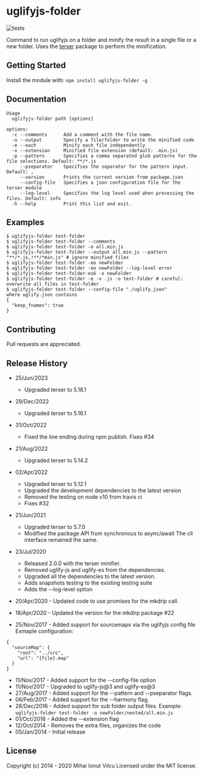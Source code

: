 # uglifyjs-folder

![tests](https://github.com/mihai-vlc/uglifyjs-folder/actions/workflows/test.yml/badge.svg)

Command to run uglifyjs on a folder and minify the result in a single file or a new folder.
Uses the [terser](https://www.npmjs.com/package/terser) package to perform the minification.

## Getting Started

Install the module with: `npm install uglifyjs-folder -g`

## Documentation

    Usage
      uglifyjs-folder path [options]

    options:
      -c --comments      Add a comment with the file name.
      -o --output        Specify a file/folder to write the minified code
      -e --each          Minify each file independently
      -x --extension     Minified file extension (default: .min.js)
      -p --pattern       Specifies a comma separated glob patterns for the file selections. Default: **/*.js
         --pseparator    Specifies the separator for the pattern input. Default: ,
         --version       Prints the current version from package.json
         --config-file   Specifies a json configuration file for the terser module
         --log-level     Specifies the log level used when processing the files. Default: info
      -h --help          Print this list and exit.

## Examples

    $ uglifyjs-folder test-folder
    $ uglifyjs-folder test-folder --comments
    $ uglifyjs-folder test-folder -o all.min.js
    $ uglifyjs-folder test-folder --output all.min.js --pattern "**/*.js,!**/*min.js" # ignore minified files
    $ uglifyjs-folder test-folder -eo newFolder
    $ uglifyjs-folder test-folder -eo newFolder --log-level error
    $ uglifyjs-folder test-folder-es6 -o newFolder
    $ uglifyjs-folder test-folder -e -x .js -o test-folder # careful: overwrite all files in test-folder
    $ uglifyjs-folder test-folder --config-file "./uglify.json"
    where uglify.json contains
    {
      "keep_fnames": true
    }

## Contributing

Pull requests are appreciated.

## Release History

- 25/Jun/2023

  - Upgraded terser to 5.18.1

- 29/Dec/2022

  - Upgraded terser to 5.16.1

- 31/Oct/2022

  - Fixed the line ending during npm publish. Fixes #34

- 21/Aug/2022

  - Upgraded terser to 5.14.2

- 02/Apr/2022

  - Upgraded terser to 5.12.1
  - Upgraded the development dependencies to the latest version
  - Removed the testing on node v10 from travis ci
  - Fixes #32

- 21/Jun/2021

  - Upgraded terser to 5.7.0
  - Modified the package API from synchronous to async/await
    The cli interface remained the same.

- 23/Jul/2020
  - Released 2.0.0 with the terser minifier.
  - Removed uglify-js and uglify-es from the dependencies.
  - Upgraded all the dependencies to the latest version.
  - Adds snapshots testing to the existing testing suite
  - Adds the --log-level option
- 20/Apr/2020 - Updated code to use promises for the mkdrip call.
- 18/Apr/2020 - Updated the version for the mkdirp package #22
- 25/Nov/2017 - Added support for sourcemaps via the uglifyjs config file  
  Exmaple configuration:

```
{
  "sourceMap": {
    "root": "../src",
    "url": "{file}.map"
  }
}
```

- 11/Nov/2017 - Added support for the --config-file option
- 11/Nov/2017 - Upgraded to uglify-js@3 and uglify-es@3
- 27/Aug/2017 - Added support for the --pattern and --pseparator flags.
- 06/Feb/2017 - Added support for the --harmony flag.
- 28/Dec/2016 - Added support for sub folder output files.
  Example: `uglifyjs-folder test-folder -o newFolder/nested/all.min.js`
- 01/Oct/2016 - Added the --extension flag
- 12/Oct/2014 - Removes the extra files, organizes the code
- 05/Jan/2014 - Initial release

## License

Copyright (c) 2014 - 2020 Mihai Ionut Vilcu
Licensed under the MIT license.
